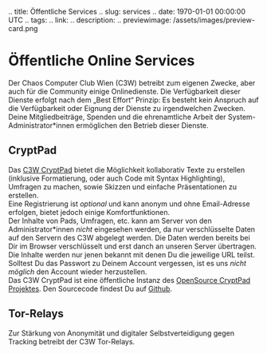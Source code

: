 .. title: Öffentliche Services
.. slug: services
.. date: 1970-01-01 00:00:00 UTC
.. tags:
.. link:
.. description:
.. previewimage: /assets/images/preview-card.png

# Öffentliche Online Services
Der Chaos Computer Club Wien (C3W) betreibt zum eigenen Zwecke, aber auch für
die Community einige Onlinedienste. Die Verfügbarkeit dieser Dienste erfolgt
nach dem „Best Effort“ Prinzip: Es besteht kein Anspruch auf die Verfügbarkeit
oder Eignung der Dienste zu irgendwelchen Zwecken.<br/>
Deine Mitgliedbeiträge, Spenden und die ehrenamtliche Arbeit der 
System-Administrator\*innen ermöglichen den Betrieb dieser Dienste.<br/>


## CryptPad
Das [C3W CryptPad](https://pads.c3w.at/) bietet die
Möglichkeit kollaborativ Texte zu erstellen (inklusive Formatierung,
oder auch Code mit Syntax Highlighting), Umfragen zu machen, sowie Skizzen und
einfache Präsentationen zu erstellen.<br/>
Eine Registrierung ist *optional* und kann anonym und ohne Email-Adresse erfolgen,
bietet jedoch einige Komfortfunktionen.<br/>
Der Inhalte von Pads, Umfragen, etc. kann am Server von den Administrator\*innen
*nicht* eingesehen werden, da nur verschlüsselte Daten auf den Servern des C3W 
abgelegt werden. Die Daten werden bereits bei Dir im Browser verschlüsselt und
erst danch an unseren Server übertragen. Die Inhalte werden nur jenen bekannt 
mit denen Du die jeweilige URL teilst.<br/> Solltest Du das Passwort zu Deinem 
Account vergessen, ist es uns *nicht möglich* den Account wieder
herzustellen.<br/>
Das C3W CryptPad ist eine öffentliche Instanz des
[OpenSource CryptPad Projektes](https://cryptpad.fr/). Den Sourcecode findest Du
auf [Github](https://github.com/xwiki-labs/cryptpad).


## Tor-Relays
Zur Stärkung von Anonymität und digitaler Selbstverteidigung gegen Tracking 
betreibt der C3W Tor-Relays.
